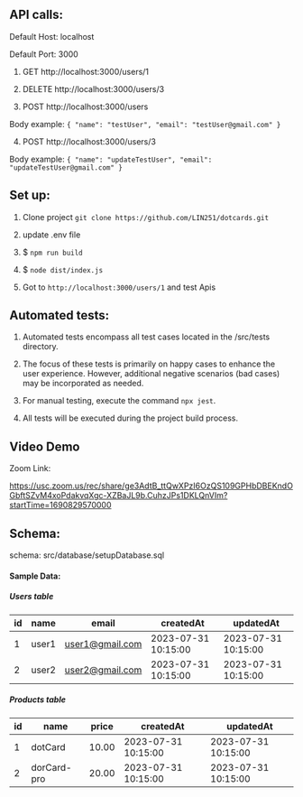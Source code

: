 ## API calls:
Default Host: localhost

Default Port: 3000

1. GET http://localhost:3000/users/1

2. DELETE http://localhost:3000/users/3


3. POST http://localhost:3000/users

Body example:
`{
    "name": "testUser",
    "email": "testUser@gmail.com"
}`


4. POST http://localhost:3000/users/3

Body example:
`{
    "name": "updateTestUser",
    "email": "updateTestUser@gmail.com"
}`



## Set up:
1. Clone project `git clone https://github.com/LIN251/dotcards.git`
   
2. update .env file
   
3. $ `npm run build`
   
4. $ `node dist/index.js`

5. Got to `http://localhost:3000/users/1` and test Apis 


## Automated tests:

1. Automated tests encompass all test cases located in the /src/tests directory.

2. The focus of these tests is primarily on happy cases to enhance the user experience. However, additional negative scenarios (bad cases) may be incorporated as needed.

3. For manual testing, execute the command `npx jest`.

4. All tests will be executed during the project build process.

## Video Demo 
Zoom Link: 

https://usc.zoom.us/rec/share/ge3AdtB_ttQwXPzI6OzQS109GPHbDBEKndOGbftSZvM4xoPdakvqXgc-XZBaJL9b.CuhzJPs1DKLQnVIm?startTime=1690829570000

## Schema:

schema: src/database/setupDatabase.sql

#### Sample Data:
##### Users table

| id | name     | email                | createdAt           | updatedAt           |
|----|----------|----------------------|---------------------|---------------------|
|  1 | user1 | user1@gmail.com | 2023-07-31 10:15:00 | 2023-07-31 10:15:00 |
|  2 | user2    | user2@gmail.com      | 2023-07-31 10:15:00 | 2023-07-31 10:15:00 |


##### Products table

| id | name         | price | createdAt           | updatedAt           |
|----|--------------|-------|---------------------|---------------------|
|  1 | dotCard     | 10.00 | 2023-07-31 10:15:00 | 2023-07-31 10:15:00 |
|  2 | dorCard-pro | 20.00 | 2023-07-31 10:15:00 | 2023-07-31 10:15:00 |


